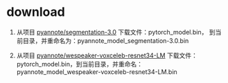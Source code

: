 # download
1. 从项目 [pyannote/segmentation-3.0](https://huggingface.co/pyannote/segmentation-3.0/tree/main) 下载文件：pytorch_model.bin， 到当前目录，并重命名为：pyannote_model_segmentation-3.0.bin

2. 从项目 [pyannote/wespeaker-voxceleb-resnet34-LM](https://huggingface.co/pyannote/wespeaker-voxceleb-resnet34-LM/tree/main) 下载文件：pytorch_model.bin，到当前目录，并重命名：pyannote_model_wespeaker-voxceleb-resnet34-LM.bin
